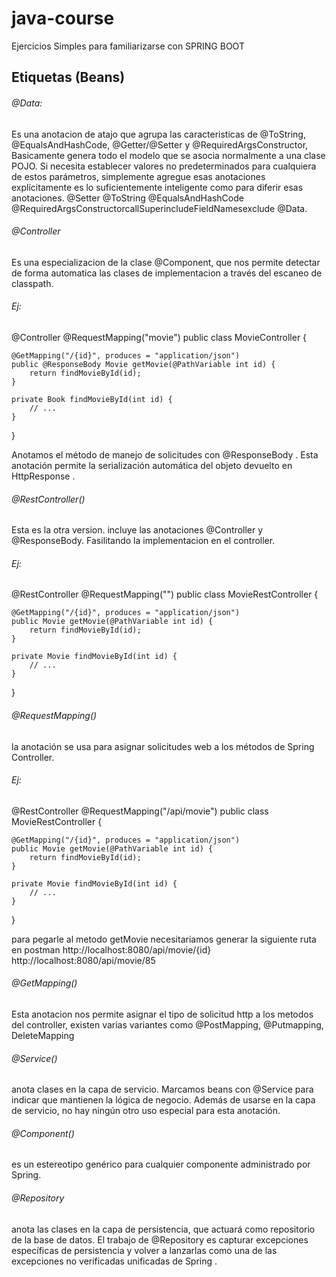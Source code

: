 # java-course

Ejercicios Simples para familiarizarse con SPRING BOOT

## Etiquetas (Beans)

###### @Data:
Es una anotacion de atajo que agrupa las caracteristicas de @ToString, @EqualsAndHashCode, @Getter/@Setter y @RequiredArgsConstructor, Basicamente genera todo el modelo que se asocia normalmente a una clase POJO.
Si necesita establecer valores no predeterminados para cualquiera de estos parámetros, simplemente agregue esas anotaciones explícitamente es lo suficientemente inteligente como para diferir esas anotaciones. @Setter @ToString @EqualsAndHashCode @RequiredArgsConstructorcallSuperincludeFieldNamesexclude @Data.

###### @Controller
Es una especializacion de la clase @Component, que nos permite detectar de forma automatica las clases de implementacion a través del escaneo de classpath.

###### Ej:

@Controller
@RequestMapping("movie")
public class MovieController {

    @GetMapping("/{id}", produces = "application/json")
    public @ResponseBody Movie getMovie(@PathVariable int id) {
        return findMovieById(id);
    }

    private Book findMovieById(int id) {
        // ...
    }
}

Anotamos el método de manejo de solicitudes con @ResponseBody . Esta anotación permite la serialización automática del objeto devuelto en HttpResponse .

###### @RestController()
 Esta es la otra version. incluye las anotaciones @Controller y @ResponseBody. Fasilitando la implementacion en el controller.
 
 ###### Ej:

@RestController
@RequestMapping("")
public class MovieRestController {
    
    @GetMapping("/{id}", produces = "application/json")
    public Movie getMovie(@PathVariable int id) {
        return findMovieById(id);
    }

    private Movie findMovieById(int id) {
        // ...
    }
}

###### @RequestMapping()
la anotación se usa para asignar solicitudes web a los métodos de Spring Controller.

 ###### Ej:
 @RestController
@RequestMapping("/api/movie")
public class MovieRestController {
    
    @GetMapping("/{id}", produces = "application/json")
    public Movie getMovie(@PathVariable int id) {
        return findMovieById(id);
    }

    private Movie findMovieById(int id) {
        // ...
    }
}

para pegarle al metodo getMovie necesitariamos generar la siguiente ruta en postman
http://localhost:8080/api/movie/{id}
http://localhost:8080/api/movie/85

###### @GetMapping()
Esta anotacion nos permite asignar el tipo de solicitud http a los metodos del controller, existen varias variantes como
@PostMapping, @Putmapping, DeleteMapping

###### @Service()
anota clases en la capa de servicio.
Marcamos beans con @Service para indicar que mantienen la lógica de negocio. Además de usarse en la capa de servicio, no hay ningún otro uso especial para esta anotación.

###### @Component()
es un estereotipo genérico para cualquier componente administrado por Spring.

###### @Repository
anota las clases en la capa de persistencia, que actuará como repositorio de la base de datos.
El trabajo de @Repository es capturar excepciones específicas de persistencia y volver a lanzarlas como una de las excepciones no verificadas unificadas de Spring .
